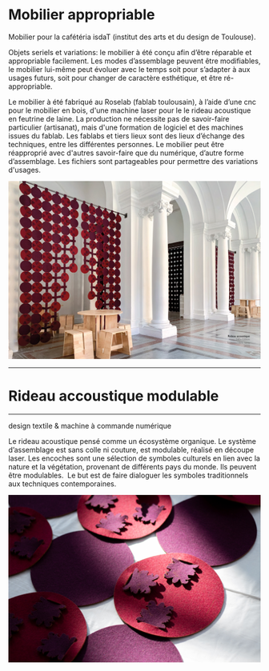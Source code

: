 # Mobilier appropriable


Mobilier pour la cafétéria isdaT (institut des arts et du design de Toulouse). 

Objets seriels et variations: le mobilier à été conçu afin d’être réparable et appropriable facilement. Les modes d’assemblage peuvent être modifiables, le mobilier lui-même peut évoluer avec le temps soit pour s’adapter à aux usages futurs, soit pour changer de caractère esthétique, et être ré-appropriable. 

Le mobilier à été fabriqué au Roselab (fablab toulousain), à l’aide d’une cnc pour le mobilier en bois, d'une machine laser pour le le rideau acoustique en feutrine de laine. La production ne nécessite pas de savoir-faire particulier (artisanat), mais d'une formation de logiciel et des machines issues du fablab. Les fablabs et tiers lieux sont des lieux d’échange des techniques, entre les différentes personnes. 
Le mobilier peut être réapproprié avec d'autres savoir-faire que du numérique, d’autre forme d’assemblage. Les fichiers sont partageables pour permettre des variations d'usages.


 ![Rideau Cafétéria](https://github.com/isdaT-design/Rideau-modulable/blob/main/Rideau-modulable-1.jpg?raw=true "Rideau Cafétéria")


------------------------------------------------------------------------------------
# Rideau accoustique modulable
------------------------------------------------------------------------------------

design textile & machine à commande numérique


Le rideau acoustique pensé comme un écosystème organique. Le système d’assemblage est sans colle ni couture, est modulable, réalisé en découpe laser.
Les encoches sont une sélection de symboles culturels en lien avec la nature et la végétation, provenant de différents pays du monde. Ils peuvent être modulables.
 Le but est de faire dialoguer les symboles traditionnels aux techniques contemporaines. 
 
 

 ![Rideau Cafétéria](https://github.com/isdaT-design/Rideau-modulable/blob/main/photo-module-2.jpg?raw=true "Rideau Cafétéria")

 
